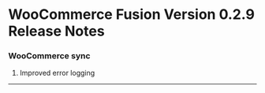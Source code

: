# WooCommerce Fusion Version 0.2.9 Release Notes


### WooCommerce sync
1. Improved error logging

---
